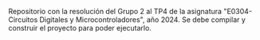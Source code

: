 Repositorio con la resolución del Grupo 2 al TP4 de la asignatura "E0304-Circuitos Digitales y Microcontroladores", año 2024.
Se debe compilar y construir el proyecto para poder ejecutarlo.
